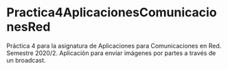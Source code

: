 # Practica4AplicacionesComunicacionesRed
Práctica 4 para la asignatura de Aplicaciones para Comunicaciones en Red. Semestre 2020/2.
Aplicación para enviar imágenes por partes a través de un broadcast.

